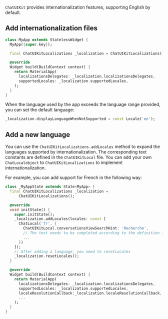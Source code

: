 `ChatUIKit` provides internationalization features, supporting English by default.

## Add internationalization files
   
```dart
class MyApp extends StatelessWidget {
  MyApp({super.key});

  final ChatUIKitLocalizations _localization = ChatUIKitLocalizations();

  @override
  Widget build(BuildContext context) {
    return MaterialApp(
      localizationsDelegates: _localization.localizationsDelegates,
      supportedLocales: _localization.supportedLocales,
    );
  }
}
```

When the language used by the app exceeds the language range provided, you can set the default language:

```dart
_localization.displayLanguageWhenNotSupported = const Locale('en');
```

## Add a new language

You can use the `ChatUIKitLocalizations.addLocales` method to expand the languages supported by internationalization. The corresponding text constants are defined in the `ChatUIKitLocal` file. You can add your own `ChatLocalobject` to `ChatUIKitLocalizations` to implement internationalization.

For example, you can add support for French in the following way:

```dart
class _MyAppState extends State<MyApp> {
  final ChatUIKitLocalizations _localization =
      ChatUIKitLocalizations();

  @override
  void initState() {
    super.initState();
    _localization.addLocales(locales: const [
      ChatLocal('fr', {
        ChatUIKitLocal.conversationsViewSearchHint: 'Recherche',
        // The text needs to be completed according to the definition in ChatUIKitLocal.
        ...
      })
    ]);
    // After adding a language, you need to resetLocales
    _localization.resetLocales();
  }

  @override
  Widget build(BuildContext context) {
    return MaterialApp(
      localizationsDelegates: _localization.localizationsDelegates,
      supportedLocales: _localization.supportedLocales,
      localeResolutionCallback:_localization.localeResolutionCallback,
      ...
    );
  }
}
```